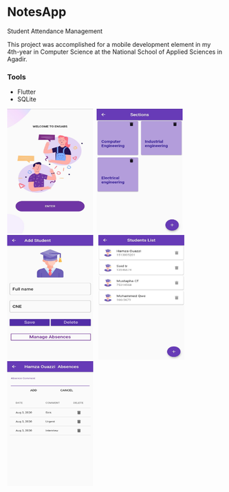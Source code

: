 # NotesApp

Student Attendance Management

This project was accomplished for a mobile development element in my  4th-year in Computer Science at the National School of Applied Sciences in Agadir.

### Tools
- Flutter 
- SQLite




<img src="/assets/screenshots/1.jpg" width="200" height="290">&nbsp;&nbsp;<img src="/assets/screenshots/2.jpg" width="200" height="290">&nbsp;&nbsp;<img src="/assets/screenshots/3.jpg" width="200" height="290">&nbsp;&nbsp;
<img src="/assets/screenshots/4.jpg" width="200" height="290">&nbsp;&nbsp;<img src="/assets/screenshots/5.jpg" width="200" height="290">



